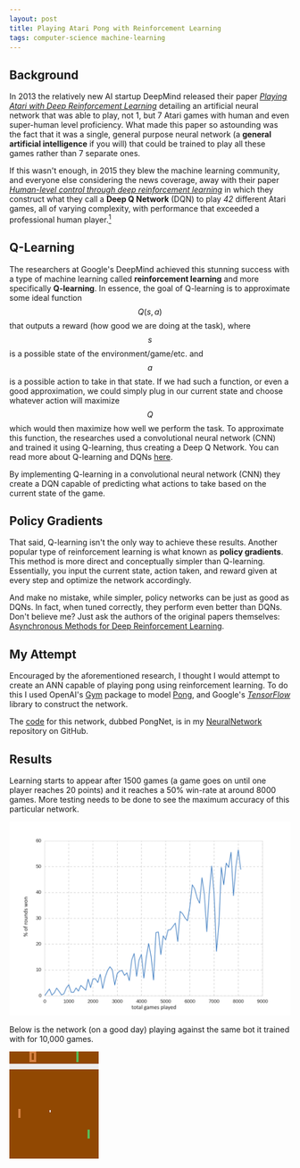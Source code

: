```yaml
---
layout: post
title: Playing Atari Pong with Reinforcement Learning
tags: computer-science machine-learning
---
```

## Background
In 2013 the relatively new AI startup DeepMind released their paper [*Playing Atari with Deep Reinforcement Learning*](https://arxiv.org/pdf/1312.5602.pdf) detailing an artificial neural network that was able to play, not 1, but 7 Atari games with human and even super-human level proficiency. What made this paper so astounding was the fact that it was a single, general purpose neural network (a **general artificial intelligence** if you will) that could be trained to play all these games rather than 7 separate ones.

If this wasn't enough, in 2015 they blew the machine learning community, and everyone else considering the news coverage, away with their paper [*Human-level control through deep reinforcement learning*](https://storage.googleapis.com/deepmind-media/dqn/DQNNaturePaper.pdf) in which they construct what they call a **Deep Q Network** (DQN) to play *42* different Atari games, all of varying complexity, with performance that exceeded a professional human player.[<sup>1</sup>](https://deepmind.com/research/dqn/)

<!--more-->

## Q-Learning
The researchers at Google's DeepMind achieved this stunning success with a type of machine learning called **reinforcement learning** and more specifically **Q-learning**. In essence, the goal of Q-learning is to approximate some ideal function $$Q(s,a)$$ that outputs a reward (how good we are doing at the task), where $$s$$ is a possible state of the environment/game/etc. and $$a$$ is a possible action to take in that state. If we had such a function, or even a good approximation, we could simply plug in our current state and choose whatever action will maximize $$Q$$ which would then maximize how well we perform the task. To approximate this function, the researches used a convolutional neural network (CNN) and trained it using Q-learning, thus creating a Deep Q Network. You can read more about Q-learning and DQNs [here](https://ai.intel.com/demystifying-deep-reinforcement-learning/).

By implementing Q-learning in a convolutional neural network (CNN) they create a DQN capable of predicting what actions to take based on the current state of the game.

## Policy Gradients
That said, Q-learning isn't the only way to achieve these results. Another popular type of reinforcement learning is what known as **policy gradients**. This method is more direct and conceptually simpler than Q-learning. Essentially, you input the current state, action taken, and reward given at every step and optimize the network accordingly.

And make no mistake, while simpler, policy networks can be just as good as DQNs. In fact, when tuned correctly, they perform even better than DQNs. Don't believe me? Just ask the authors of the original papers themselves:
[Asynchronous Methods for Deep Reinforcement Learning](https://arxiv.org/pdf/1602.01783.pdf).

## My Attempt
<!-- Encouraged by the aforementioned research, I thought I would attempt to create an ANN capable of playing pong using reinforcement learning. Using OpenAI's [Gym](https://gym.openai.com) package to model [Pong](https://gym.openai.com/envs/Pong-v0/), and Google's [*TensorFlow*](https://www.tensorflow.org/) library to construct the network, I'll attempt to explain the code, its results, and its accuracy. -->
Encouraged by the aforementioned research, I thought I would attempt to create an ANN capable of playing pong using reinforcement learning. To do this I used OpenAI's [Gym](https://gym.openai.com) package to model [Pong](https://gym.openai.com/envs/Pong-v0/), and Google's [*TensorFlow*](https://www.tensorflow.org/) library to construct the network.

The [code](https://github.com/ozanerhansha/NeuralNetworks/tree/master/src/pongRL) for this network, dubbed PongNet, is in my [NeuralNetwork](https://github.com/ozanerhansha/NeuralNetworks) repository on GitHub.

## Results
Learning starts to appear after 1500 games (a game goes on until one player reaches 20 points) and it reaches a 50% win-rate at around 8000 games. More testing needs to be done to see the maximum accuracy of this particular network.

![pongdata](/assets/projects/pongAI/pongdata.png?style=centerme)

Below is the network (on a good day) playing against the same bot it trained with for 10,000 games.

![bc](/assets/projects/pongAI/pongai.gif?style=centerme)
